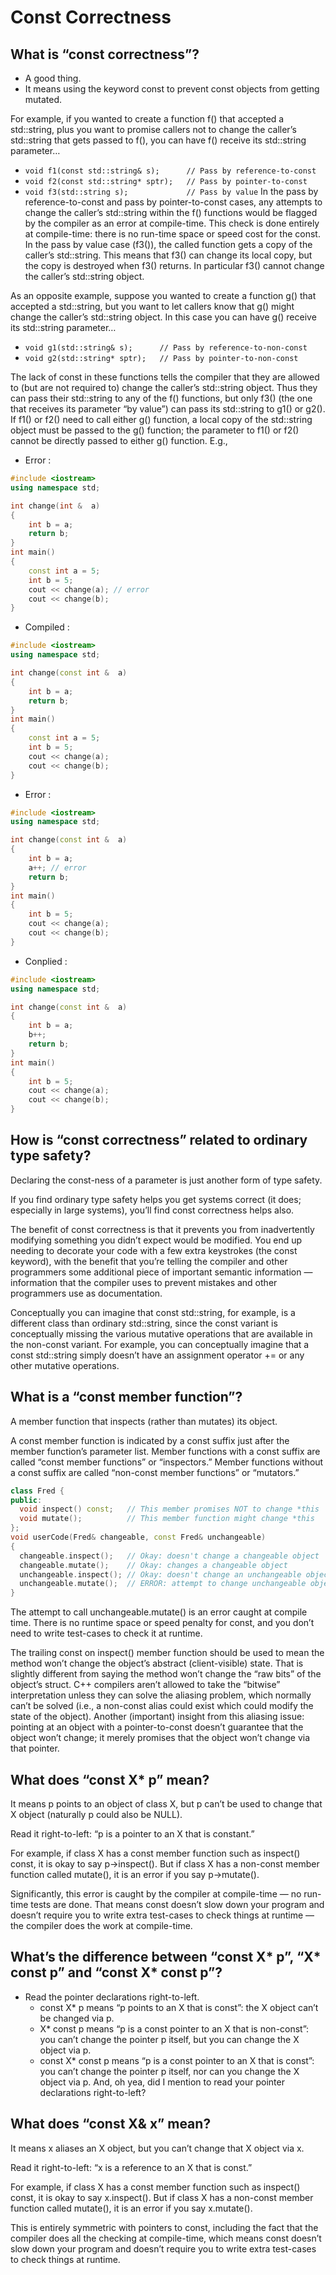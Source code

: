 # Const Correctness  
## What is “const correctness”?
+ A good thing.
+ It means using the keyword const to prevent const objects from getting mutated.

For example, if you wanted to create a function f() that accepted a std::string, plus you want to promise callers not to change the caller’s std::string that gets passed to f(), you can have f() receive its std::string parameter…

+ `void f1(const std::string& s);      // Pass by reference-to-const`
+ `void f2(const std::string* sptr);   // Pass by pointer-to-const`
+ `void f3(std::string s);             // Pass by value`
In the pass by reference-to-const and pass by pointer-to-const cases, any attempts to change the caller’s std::string within the f() functions would be flagged by the compiler as an error at compile-time. This check is done entirely at compile-time: there is no run-time space or speed cost for the const. In the pass by value case (f3()), the called function gets a copy of the caller’s std::string. This means that f3() can change its local copy, but the copy is destroyed when f3() returns. In particular f3() cannot change the caller’s std::string object.

As an opposite example, suppose you wanted to create a function g() that accepted a std::string, but you want to let callers know that g() might change the caller’s std::string object. In this case you can have g() receive its std::string parameter…

+ `void g1(std::string& s);      // Pass by reference-to-non-const`
+ `void g2(std::string* sptr);   // Pass by pointer-to-non-const`

The lack of const in these functions tells the compiler that they are allowed to (but are not required to) change the caller’s std::string object. Thus they can pass their std::string to any of the f() functions, but only f3() (the one that receives its parameter “by value”) can pass its std::string to g1() or g2(). If f1() or f2() need to call either g() function, a local copy of the std::string object must be passed to the g() function; the parameter to f1() or f2() cannot be directly passed to either g() function. E.g.,
+ Error : 
```cpp
#include <iostream>
using namespace std;

int change(int &  a)
{
    int b = a;
    return b;
}
int main()
{
    const int a = 5;
    int b = 5;
    cout << change(a); // error
    cout << change(b);
}
 ```
 + Compiled :
```cpp
#include <iostream>
using namespace std;

int change(const int &  a)
{
    int b = a;
    return b;
}
int main()
{
    const int a = 5;
    int b = 5;
    cout << change(a);
    cout << change(b);
}
```
+ Error : 
```cpp
#include <iostream>
using namespace std;

int change(const int &  a)
{
    int b = a;
    a++; // error
    return b;
}
int main()
{
    int b = 5;
    cout << change(a);
    cout << change(b);
}
 ```
+ Conplied :
```cpp
#include <iostream>
using namespace std;

int change(const int &  a)
{
    int b = a;
    b++; 
    return b;
}
int main()
{
    int b = 5;
    cout << change(a);
    cout << change(b);
}
```
## How is “const correctness” related to ordinary type safety?
Declaring the const-ness of a parameter is just another form of type safety.

If you find ordinary type safety helps you get systems correct (it does; especially in large systems), you’ll find const correctness helps also.

The benefit of const correctness is that it prevents you from inadvertently modifying something you didn’t expect would be modified. You end up needing to decorate your code with a few extra keystrokes (the const keyword), with the benefit that you’re telling the compiler and other programmers some additional piece of important semantic information — information that the compiler uses to prevent mistakes and other programmers use as documentation.

Conceptually you can imagine that const std::string, for example, is a different class than ordinary std::string, since the const variant is conceptually missing the various mutative operations that are available in the non-const variant. For example, you can conceptually imagine that a const std::string simply doesn’t have an assignment operator += or any other mutative operations.
## What is a “const member function”?
A member function that inspects (rather than mutates) its object.

A const member function is indicated by a const suffix just after the member function’s parameter list. Member functions with a const suffix are called “const member functions” or “inspectors.” Member functions without a const suffix are called “non-const member functions” or “mutators.”
```cpp
class Fred {
public:
  void inspect() const;   // This member promises NOT to change *this
  void mutate();          // This member function might change *this
};
void userCode(Fred& changeable, const Fred& unchangeable)
{
  changeable.inspect();   // Okay: doesn't change a changeable object
  changeable.mutate();    // Okay: changes a changeable object
  unchangeable.inspect(); // Okay: doesn't change an unchangeable object
  unchangeable.mutate();  // ERROR: attempt to change unchangeable object
}
```
The attempt to call unchangeable.mutate() is an error caught at compile time. There is no runtime space or speed penalty for const, and you don’t need to write test-cases to check it at runtime.

The trailing const on inspect() member function should be used to mean the method won’t change the object’s abstract (client-visible) state. That is slightly different from saying the method won’t change the “raw bits” of the object’s struct. C++ compilers aren’t allowed to take the “bitwise” interpretation unless they can solve the aliasing problem, which normally can’t be solved (i.e., a non-const alias could exist which could modify the state of the object). Another (important) insight from this aliasing issue: pointing at an object with a pointer-to-const doesn’t guarantee that the object won’t change; it merely promises that the object won’t change via that pointer.
## What does “const X* p” mean?
It means p points to an object of class X, but p can’t be used to change that X object (naturally p could also be NULL).

Read it right-to-left: “p is a pointer to an X that is constant.”

For example, if class X has a const member function such as inspect() const, it is okay to say p->inspect(). But if class X has a non-const member function called mutate(), it is an error if you say p->mutate().

Significantly, this error is caught by the compiler at compile-time — no run-time tests are done. That means const doesn’t slow down your program and doesn’t require you to write extra test-cases to check things at runtime — the compiler does the work at compile-time.
## What’s the difference between “const X* p”, “X* const p” and “const X* const p”? 
+ Read the pointer declarations right-to-left.
   + const X* p means “p points to an X that is const”: the X object can’t be changed via p.
   + X* const p means “p is a const pointer to an X that is non-const”: you can’t change the pointer p itself, but you can change the X object via p.
   + const X* const p means “p is a const pointer to an X that is const”: you can’t change the pointer p itself, nor can you change the X object via p.
And, oh yea, did I mention to read your pointer declarations right-to-left?
## What does “const X& x” mean?
It means x aliases an X object, but you can’t change that X object via x.

Read it right-to-left: “x is a reference to an X that is const.”

For example, if class X has a const member function such as inspect() const, it is okay to say x.inspect(). But if class X has a non-const member function called mutate(), it is an error if you say x.mutate().

This is entirely symmetric with pointers to const, including the fact that the compiler does all the checking at compile-time, which means const doesn’t slow down your program and doesn’t require you to write extra test-cases to check things at runtime.

